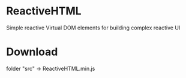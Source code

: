 # ReactiveHTML
Simple reactive Virtual DOM elements for building complex reactive UI

# Download
folder "src" -> ReactiveHTML.min.js
